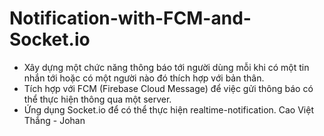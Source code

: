# Notification-with-FCM-and-Socket.io

- Xây dựng một chức năng thông báo tới người dùng mỗi khi có một tin nhắn tới hoặc có một người nào đó thích hợp với bản thân.
- Tích hợp với FCM (Firebase Cloud Message) để việc gửi thông báo có thể thực hiện thông qua một server.
- Ứng dụng Socket.io để có thể thực hiện realtime-notification.
Cao Việt Thắng - Johan
